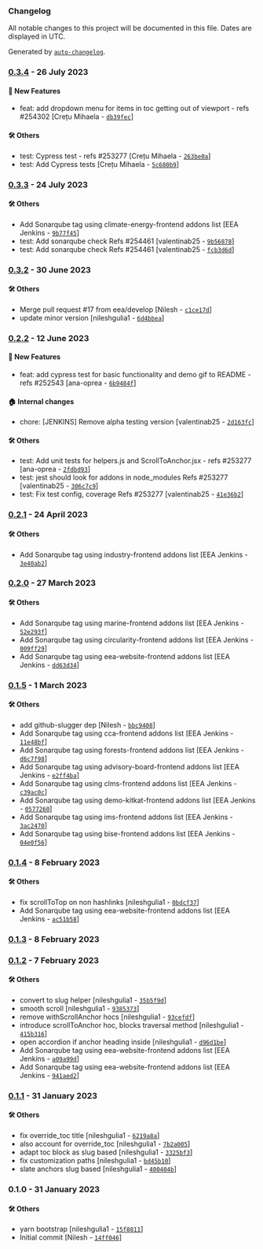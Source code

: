 ### Changelog

All notable changes to this project will be documented in this file. Dates are displayed in UTC.

Generated by [`auto-changelog`](https://github.com/CookPete/auto-changelog).

### [0.3.4](https://github.com/eea/volto-anchors/compare/0.3.3...0.3.4) - 26 July 2023

#### :rocket: New Features

- feat: add dropdown menu for items in toc getting out of viewport - refs #254302 [Crețu Mihaela - [`db39fec`](https://github.com/eea/volto-anchors/commit/db39fecb6a07d4c9476b1fc16c3c7cd77f08f3c3)]

#### :hammer_and_wrench: Others

- test: Cypress test - refs #253277 [Crețu Mihaela - [`263be0a`](https://github.com/eea/volto-anchors/commit/263be0af99c60f6cad32381f4d95bdf74bd0e329)]
- test: Add Cypress tests [Crețu Mihaela - [`5c680b9`](https://github.com/eea/volto-anchors/commit/5c680b9866b5779ad4d573f02fdd3d3a95758694)]
### [0.3.3](https://github.com/eea/volto-anchors/compare/0.3.2...0.3.3) - 24 July 2023

#### :hammer_and_wrench: Others

- Add Sonarqube tag using climate-energy-frontend addons list [EEA Jenkins - [`9b77f45`](https://github.com/eea/volto-anchors/commit/9b77f454073bdd01424ea49e9929f6b59626da54)]
- test: Add sonarqube check Refs #254461 [valentinab25 - [`9b56878`](https://github.com/eea/volto-anchors/commit/9b5687846b49107f5c865dcfdc0c92a5cb680b1d)]
- test: Add sonarqube check Refs #254461 [valentinab25 - [`fcb3d6d`](https://github.com/eea/volto-anchors/commit/fcb3d6df4c9e62a5eb53c91f7cf0d3ff6b192548)]
### [0.3.2](https://github.com/eea/volto-anchors/compare/0.2.2...0.3.2) - 30 June 2023

#### :hammer_and_wrench: Others

- Merge pull request #17 from eea/develop [Nilesh - [`c1ce17d`](https://github.com/eea/volto-anchors/commit/c1ce17d026ec6699040d42d6c80224dca43186d7)]
- update minor version [nileshgulia1 - [`6d4bbea`](https://github.com/eea/volto-anchors/commit/6d4bbeae721c73ec1e602b4f8153775e01cd6331)]
### [0.2.2](https://github.com/eea/volto-anchors/compare/0.2.1...0.2.2) - 12 June 2023

#### :rocket: New Features

- feat: add cypress test for basic functionality and demo gif to README - refs #252543 [ana-oprea - [`6b9484f`](https://github.com/eea/volto-anchors/commit/6b9484fcb1e564bd90dd433e9c3a9fefe695fe23)]

#### :house: Internal changes

- chore: [JENKINS] Remove alpha testing version [valentinab25 - [`2d163fc`](https://github.com/eea/volto-anchors/commit/2d163fc1dd3d3890ebdca9e75c90a76cb364493d)]

#### :hammer_and_wrench: Others

- test: Add unit tests for helpers.js and ScrollToAnchor.jsx - refs #253277 [ana-oprea - [`2fdbd93`](https://github.com/eea/volto-anchors/commit/2fdbd93341d72379583834f1f94dce1463f9b7cd)]
- test: jest should look for addons in node_modules Refs #253277 [valentinab25 - [`306c7c9`](https://github.com/eea/volto-anchors/commit/306c7c934f16b0d3338edf5cbb9b2608c1d37c03)]
- test: Fix test config, coverage Refs #253277 [valentinab25 - [`41e36b2`](https://github.com/eea/volto-anchors/commit/41e36b240f5d4b65fc272593f86e26b6ab6cb044)]
### [0.2.1](https://github.com/eea/volto-anchors/compare/0.2.0...0.2.1) - 24 April 2023

#### :hammer_and_wrench: Others

- Add Sonarqube tag using industry-frontend addons list [EEA Jenkins - [`3e40ab2`](https://github.com/eea/volto-anchors/commit/3e40ab2e8b0a2d386f22feb88ae27e3a19890834)]
### [0.2.0](https://github.com/eea/volto-anchors/compare/0.1.5...0.2.0) - 27 March 2023

#### :hammer_and_wrench: Others

- Add Sonarqube tag using marine-frontend addons list [EEA Jenkins - [`52e293f`](https://github.com/eea/volto-anchors/commit/52e293fe8fd96a180b6c4d4f59a559d1b46cedaf)]
- Add Sonarqube tag using circularity-frontend addons list [EEA Jenkins - [`009ff29`](https://github.com/eea/volto-anchors/commit/009ff29753456e4dac568eee7f539f3c8a49deb2)]
- Add Sonarqube tag using eea-website-frontend addons list [EEA Jenkins - [`dd63d34`](https://github.com/eea/volto-anchors/commit/dd63d349477025d60a385df33c8fc40fbf120bcd)]
### [0.1.5](https://github.com/eea/volto-anchors/compare/0.1.4...0.1.5) - 1 March 2023

#### :hammer_and_wrench: Others

- add github-slugger dep [Nilesh - [`bbc9408`](https://github.com/eea/volto-anchors/commit/bbc940818fdfc240597e5399da6d3c765cd122fb)]
- Add Sonarqube tag using cca-frontend addons list [EEA Jenkins - [`11e48bf`](https://github.com/eea/volto-anchors/commit/11e48bf1856bf37ae4d04fe2ab936d3b9930a19c)]
- Add Sonarqube tag using forests-frontend addons list [EEA Jenkins - [`d6c7f98`](https://github.com/eea/volto-anchors/commit/d6c7f9811961f21672aa6bb874114cfce1c91879)]
- Add Sonarqube tag using advisory-board-frontend addons list [EEA Jenkins - [`e2ff4ba`](https://github.com/eea/volto-anchors/commit/e2ff4bafd345f36b6b7b6158499e17080808ab97)]
- Add Sonarqube tag using clms-frontend addons list [EEA Jenkins - [`c39ac0c`](https://github.com/eea/volto-anchors/commit/c39ac0c5f9fc2d27831595533fd1ec1216dfa5d6)]
- Add Sonarqube tag using demo-kitkat-frontend addons list [EEA Jenkins - [`0577260`](https://github.com/eea/volto-anchors/commit/05772604a0e51a5006d6321919091d25c473441b)]
- Add Sonarqube tag using ims-frontend addons list [EEA Jenkins - [`3ac2470`](https://github.com/eea/volto-anchors/commit/3ac2470558a86e0ec74f36fd92e2c470602bb940)]
- Add Sonarqube tag using bise-frontend addons list [EEA Jenkins - [`04e0f56`](https://github.com/eea/volto-anchors/commit/04e0f56da6aa941f8b60e4f46fb6266874a2a555)]
### [0.1.4](https://github.com/eea/volto-anchors/compare/0.1.3...0.1.4) - 8 February 2023

#### :hammer_and_wrench: Others

- fix scrollToTop on non hashlinks [nileshgulia1 - [`0bdcf37`](https://github.com/eea/volto-anchors/commit/0bdcf37fc7aac4bc44245c4ecb4827224c53d337)]
- Add Sonarqube tag using eea-website-frontend addons list [EEA Jenkins - [`ac51b58`](https://github.com/eea/volto-anchors/commit/ac51b587d6a1938d3248e8c516478e0546d6b1c9)]
### [0.1.3](https://github.com/eea/volto-anchors/compare/0.1.2...0.1.3) - 8 February 2023

### [0.1.2](https://github.com/eea/volto-anchors/compare/0.1.1...0.1.2) - 7 February 2023

#### :hammer_and_wrench: Others

- convert to slug helper [nileshgulia1 - [`35b5f9d`](https://github.com/eea/volto-anchors/commit/35b5f9d997a6a1d7889b127409b1a48827a3e56a)]
- smooth scroll [nileshgulia1 - [`9385373`](https://github.com/eea/volto-anchors/commit/93853730ba5b6e626c53144163ad595cea45565f)]
- remove withScrollAnchor hocs [nileshgulia1 - [`93cefdf`](https://github.com/eea/volto-anchors/commit/93cefdfb62d518cfdbc7855622e0323c6790d2a8)]
- introduce scrollToAnchor hoc, blocks traversal method [nileshgulia1 - [`415b316`](https://github.com/eea/volto-anchors/commit/415b3165e5856469fefb80f0a06632c159081b26)]
- open accordion if anchor heading inside [nileshgulia1 - [`d96d1be`](https://github.com/eea/volto-anchors/commit/d96d1be5fe7dd9e3b025b0619e1fa9625a8c20fe)]
- Add Sonarqube tag using eea-website-frontend addons list [EEA Jenkins - [`a09a99d`](https://github.com/eea/volto-anchors/commit/a09a99d93acf7509c7d47ed705f5cfbdb6e02bce)]
- Add Sonarqube tag using eea-website-frontend addons list [EEA Jenkins - [`941aed2`](https://github.com/eea/volto-anchors/commit/941aed223c905755136ce82c52031bbf325bc0cb)]
### [0.1.1](https://github.com/eea/volto-anchors/compare/0.1.0...0.1.1) - 31 January 2023

#### :hammer_and_wrench: Others

- fix override_toc title [nileshgulia1 - [`6219a8a`](https://github.com/eea/volto-anchors/commit/6219a8af774f2afb2f511bee2baef01abbff02c7)]
- also account for override_toc [nileshgulia1 - [`7b2a005`](https://github.com/eea/volto-anchors/commit/7b2a0052d477468e9bd818b87f23edb20599d446)]
- adapt toc block as slug based [nileshgulia1 - [`3325bf3`](https://github.com/eea/volto-anchors/commit/3325bf38eb8d92a5d40c55e6acde94c4ddfe77ce)]
- fix customization paths [nileshgulia1 - [`bd45b10`](https://github.com/eea/volto-anchors/commit/bd45b10c7166545b76688bf55667fb3ee731ad4b)]
- slate anchors slug based [nileshgulia1 - [`400404b`](https://github.com/eea/volto-anchors/commit/400404b91dca817e89cf38a4795392c38d776a4a)]
### 0.1.0 - 31 January 2023

#### :hammer_and_wrench: Others

- yarn bootstrap [nileshgulia1 - [`15f8811`](https://github.com/eea/volto-anchors/commit/15f8811512603d0afdfea973d93b042835de4ff8)]
- Initial commit [Nilesh - [`14ff046`](https://github.com/eea/volto-anchors/commit/14ff046481dbe87aa3174682175f1de64f8b98e0)]
